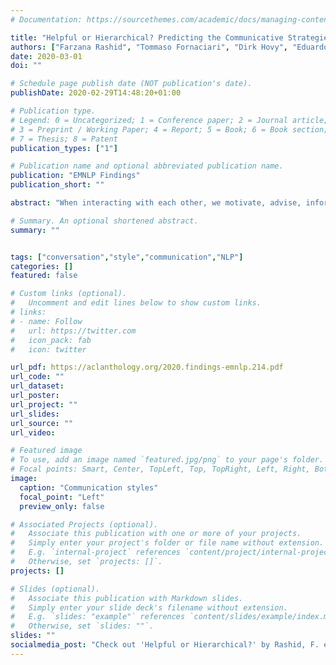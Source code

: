 ```yaml
---
# Documentation: https://sourcethemes.com/academic/docs/managing-content/

title: "Helpful or Hierarchical? Predicting the Communicative Strategies of Chat Participants, and their Impact on Success"
authors: ["Farzana Rashid", "Tommaso Fornaciari", "Dirk Hovy", "Eduardo Blanco", "Fernando Vega-Redondo"]
date: 2020-03-01
doi: ""

# Schedule page publish date (NOT publication's date).
publishDate: 2020-02-29T14:48:20+01:00

# Publication type.
# Legend: 0 = Uncategorized; 1 = Conference paper; 2 = Journal article;
# 3 = Preprint / Working Paper; 4 = Report; 5 = Book; 6 = Book section;
# 7 = Thesis; 8 = Patent
publication_types: ["1"]

# Publication name and optional abbreviated publication name.
publication: "EMNLP Findings"
publication_short: ""

abstract: "When interacting with each other, we motivate, advise, inform, show love or power towards our peers. However, the way we interact may also hold some indication on how successful we are, as people often try to help each other to achieve their goals. We study the chat interactions of thousands of aspiring entrepreneurs who discuss and develop business models. We manually annotate a set of about 5,500 chat interactions with four dimensions of interaction styles (motivation, cooperation, equality, advice). We find that these styles can be reliably predicted, and that the communication styles can be used to predict a number of indices of business success. Our findings indicate that successful communicators are also successful in other domains."

# Summary. An optional shortened abstract.
summary: ""


tags: ["conversation","style","communication","NLP"]
categories: []
featured: false

# Custom links (optional).
#   Uncomment and edit lines below to show custom links.
# links:
# - name: Follow
#   url: https://twitter.com
#   icon_pack: fab
#   icon: twitter

url_pdf: https://aclanthology.org/2020.findings-emnlp.214.pdf
url_code: ""
url_dataset:
url_poster:
url_project: ""
url_slides:
url_source: ""
url_video:

# Featured image
# To use, add an image named `featured.jpg/png` to your page's folder.
# Focal points: Smart, Center, TopLeft, Top, TopRight, Left, Right, BottomLeft, Bottom, BottomRight.
image:
  caption: "Communication styles"
  focal_point: "Left"
  preview_only: false

# Associated Projects (optional).
#   Associate this publication with one or more of your projects.
#   Simply enter your project's folder or file name without extension.
#   E.g. `internal-project` references `content/project/internal-project/index.md`.
#   Otherwise, set `projects: []`.
projects: []

# Slides (optional).
#   Associate this publication with Markdown slides.
#   Simply enter your slide deck's filename without extension.
#   E.g. `slides: "example"` references `content/slides/example/index.md`.
#   Otherwise, set `slides: ""`.
slides: ""
socialmedia_post: "Check out 'Helpful or Hierarchical?' by Rashid, F. et al advocating better non-binary representation in tech. #Inclusion"
---
```

